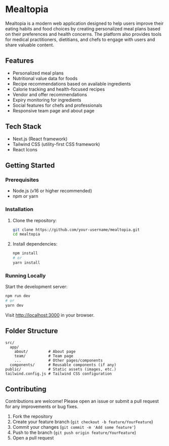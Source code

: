 # Mealtopia

Mealtopia is a modern web application designed to help users improve their eating habits and food choices by creating personalized meal plans based on their preferences and health concerns. The platform also provides tools for medical practitioners, dietitians, and chefs to engage with users and share valuable content.

## Features

- Personalized meal plans
- Nutritional value data for foods
- Recipe recommendations based on available ingredients
- Calorie tracking and health-focused recipes
- Vendor and offer recommendations
- Expiry monitoring for ingredients
- Social features for chefs and professionals
- Responsive team page and about page

## Tech Stack

- Next.js (React framework)
- Tailwind CSS (utility-first CSS framework)
- React Icons

## Getting Started

### Prerequisites

- Node.js (v16 or higher recommended)
- npm or yarn

### Installation

1. Clone the repository:
   ```bash
   git clone https://github.com/your-username/mealtopia.git
   cd mealtopia
   ```
2. Install dependencies:
   ```bash
   npm install
   # or
   yarn install
   ```

### Running Locally

Start the development server:

```bash
npm run dev
# or
yarn dev
```

Visit [http://localhost:3000](http://localhost:3000) in your browser.

## Folder Structure

```
src/
  app/
    about/         # About page
    team/          # Team page
    ...            # Other pages/components
  components/      # Reusable components (if any)
public/            # Static assets (images, etc.)
tailwind.config.js # Tailwind CSS configuration
```

## Contributing

Contributions are welcome! Please open an issue or submit a pull request for any improvements or bug fixes.

1. Fork the repository
2. Create your feature branch (`git checkout -b feature/YourFeature`)
3. Commit your changes (`git commit -m 'Add some feature'`)
4. Push to the branch (`git push origin feature/YourFeature`)
5. Open a pull request
